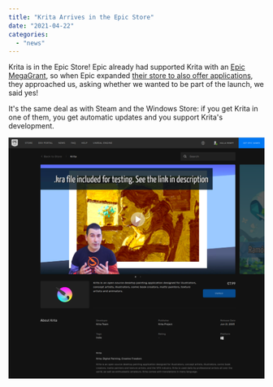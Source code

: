 ```yaml
---
title: "Krita Arrives in the Epic Store"
date: "2021-04-22"
categories: 
  - "news"
---
```


Krita is in the Epic Store! Epic already had supported Krita with an [Epic MegaGrant](https://krita.org/en/item/krita-receives-epic-megagrant/), so when Epic expanded [their store to also offer applications](https://www.epicgames.com/store/en-US/discover/apps), they approached us, asking whether we wanted to be part of the launch, we said yes!

It's the same deal as with Steam and the Windows Store: if you get Krita in one of them, you get automatic updates and you support Krita's development.

[![](../images/epic_store-1024x965.png)](https://www.epicgames.com/store/en-US/p/krita)
